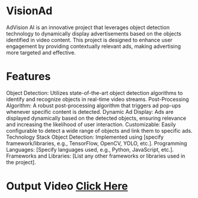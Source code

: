 # VisionAd
AdVision AI is an innovative project that leverages object detection technology to dynamically display advertisements based on the objects identified in video content. This project is designed to enhance user engagement by providing contextually relevant ads, making advertising more targeted and effective.

# Features
Object Detection: Utilizes state-of-the-art object detection algorithms to identify and recognize objects in real-time video streams.
Post-Processing Algorithm: A robust post-processing algorithm that triggers ad pop-ups whenever specific content is detected.
Dynamic Ad Display: Ads are displayed dynamically based on the detected objects, ensuring relevance and increasing the likelihood of user interaction.
Customizable: Easily configurable to detect a wide range of objects and link them to specific ads.
Technology Stack
Object Detection: Implemented using [specify framework/libraries, e.g., TensorFlow, OpenCV, YOLO, etc.].
Programming Languages: [Specify languages used, e.g., Python, JavaScript, etc.].
Frameworks and Libraries: [List any other frameworks or libraries used in the project].

# Output Video [Click Here](https://drive.google.com/file/d/1a0Y7sRkH5aL33jB2HXMLVgBJ7xoWBfjW/view?usp=sharing)



